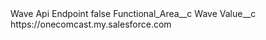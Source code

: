 <?xml version="1.0" encoding="UTF-8"?>
<CustomMetadata xmlns="http://soap.sforce.com/2006/04/metadata" xmlns:xsi="http://www.w3.org/2001/XMLSchema-instance" xmlns:xsd="http://www.w3.org/2001/XMLSchema">
    <label>Wave Api Endpoint</label>
    <protected>false</protected>
    <values>
        <field>Functional_Area__c</field>
        <value xsi:type="xsd:string">Wave</value>
    </values>
    <values>
        <field>Value__c</field>
        <value xsi:type="xsd:string">https://onecomcast.my.salesforce.com</value>
    </values>
</CustomMetadata>
